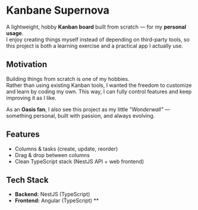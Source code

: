 # Kanbane Supernova

A lightweight, hobby **Kanban board** built from scratch — for my **personal usage**.  
I enjoy creating things myself instead of depending on third-party tools, so this project is both a learning exercise and a practical app I actually use.

## Motivation
Building things from scratch is one of my hobbies.  
Rather than using existing Kanban tools, I wanted the freedom to customize and learn by coding my own. This way, I can fully control features and keep improving it as I like.

As an **Oasis fan**, I also see this project as my little *"Wonderwall"* — something personal, built with passion, and always evolving.

## Features
- Columns & tasks (create, update, reorder)
- Drag & drop between columns
- Clean TypeScript stack (NestJS API + web frontend)

## Tech Stack
- **Backend:** NestJS (TypeScript)
- **Frontend:** Angular (TypeScript) **
